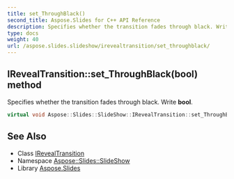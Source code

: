 ```yaml
---
title: set_ThroughBlack()
second_title: Aspose.Slides for C++ API Reference
description: Specifies whether the transition fades through black. Write bool.
type: docs
weight: 40
url: /aspose.slides.slideshow/irevealtransition/set_throughblack/
---
```

## IRevealTransition::set_ThroughBlack(bool) method


Specifies whether the transition fades through black. Write **bool**.

```cpp
virtual void Aspose::Slides::SlideShow::IRevealTransition::set_ThroughBlack(bool value)=0
```

## See Also

* Class [IRevealTransition](../)
* Namespace [Aspose::Slides::SlideShow](../../)
* Library [Aspose.Slides](../../../)